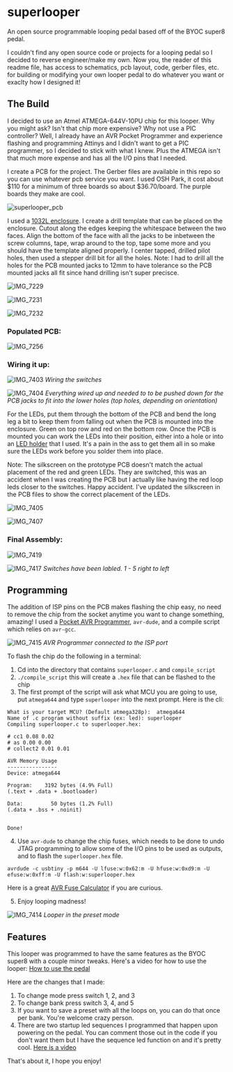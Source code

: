 # superlooper
An open source programmable looping pedal based off of the BYOC super8 pedal. 

I couldn't find any open source code or projects for a looping pedal so I decided to reverse engineer/make my own. Now you, the reader of this readme file, has access to schematics, pcb layout, code, gerber files, etc. for building or modifying your own looper pedal to do whatever you want or exaclty how I designed it! 

## The Build 

I decided to use an Atmel ATMEGA-644V-10PU chip for this looper. Why you might ask? Isn't that chip more expensive? Why not use a PIC controller? Well, I already have an AVR Pocket Programmer and experience flashing and programming Attinys and I didn't want to get a PIC programmer, so I decided to stick with what I knew. Plus the ATMEGA isn't that much more expense and has all the I/O pins that I needed. 

I create a PCB for the project. The Gerber files are available in this repo so you can use whatever pcb service you want. I used OSH Park, it cost about $110 for a minimum of three boards so about $36.70/board. The purple boards they make are cool. 

![superlooper_pcb](https://github.com/Spelieye/superlooper/assets/36861919/1f62ba5a-4f87-4298-baff-512ab6a072ce)

I used a [1032L enclosure](https://www.taydaelectronics.com/hardware/enclosures/1032l-style.html). I create a drill template that can be placed on the enclosure. Cutout along the edges keeping the whitespace between the two faces. Align the bottom of the face with all the jacks to be inbetween the screw columns, tape, wrap around to the top, tape some more and you should have the template aligned properly. I center tapped, drilled pilot holes, then used a stepper drill bit for all the holes. Note: I had to drill all the holes for the PCB mounted jacks to 12mm to have tolerance so the PCB mounted jacks all fit since hand drilling isn't super precisce. 

![IMG_7229](https://github.com/Spelieye/superlooper/assets/36861919/99b4512d-16dc-49eb-b74e-eacef47a6297)

![IMG_7231](https://github.com/Spelieye/superlooper/assets/36861919/2387f791-5252-4d6d-b9d5-d02895788efb)

![IMG_7232](https://github.com/Spelieye/superlooper/assets/36861919/625e191c-4c72-43d2-b1eb-c74cabf8c1fe)

### Populated PCB: 

![IMG_7256](https://github.com/Spelieye/superlooper/assets/36861919/5ddfab00-7a8d-4e93-8c3c-fda147196651)

### Wiring it up: 

![IMG_7403](https://github.com/Spelieye/superlooper/assets/36861919/91c6aeb5-ffa9-44d6-af2f-69c7692887ac)
*Wiring the switches*

![IMG_7404](https://github.com/Spelieye/superlooper/assets/36861919/524ad3cd-bcf7-4a28-979b-e018121ad99e)
*Everything wired up and needed to to be pushed down for the PCB jacks to fit into the lower holes (top holes, depending on orientation)*

For the LEDs, put them through the bottom of the PCB and bend the long leg a bit to keep them from falling out when the PCB is mounted into the enclosure. Green on top row and red on the bottom row. Once the PCB is mounted you can work the LEDs into their position, either into a hole or into an [LED holder](https://www.taydaelectronics.com/5mm-led-lampshade-protector-clear.html) that I used. It's a pain in the ass to get them all in so make sure the LEDs work before you solder them into place.

Note: The silkscreen on the prototype PCB doesn't match the actual placement of the red and green LEDs. They are switched, this was an accident when I was creating the PCB but I actually like having the red loop leds closer to the switches. Happy accident. I've updated the silkscreen in the PCB files to show the correct placement of the LEDs. 

![IMG_7405](https://github.com/Spelieye/superlooper/assets/36861919/555c350e-afc7-4dfe-9d23-c1ed49c76e8d)

![IMG_7407](https://github.com/Spelieye/superlooper/assets/36861919/63d0b6e5-b313-4154-aa68-05acf0ae9a9b)


### Final Assembly:

![IMG_7419](https://github.com/Spelieye/superlooper/assets/36861919/7dc00aa5-37fd-4301-874e-28c274d75c04)

![IMG_7417](https://github.com/Spelieye/superlooper/assets/36861919/57925103-fb88-4e7c-9d1d-4d90625d3dda)
*Switches have been labled. 1 - 5 right to left*

## Programming

The addition of ISP pins on the PCB makes flashing the chip easy, no need to remove the chip from the socket anytime you want to change something, amazing! I used a [Pocket AVR Programmer](https://www.sparkfun.com/products/9825), `avr-dude`, and a compile script which relies on `avr-gcc`. 

![IMG_7415](https://github.com/Spelieye/superlooper/assets/36861919/44a3020e-bfe4-4595-b616-227e2e0e41e3)
*AVR Programmer connected to the ISP port*

To flash the chip do the following in a terminal: 
1. Cd into the directory that contains `superlooper.c` and `compile_script`
2. `./compile_script` this will create a `.hex` file that can be flashed to the chip
3. The first prompt of the script will ask what MCU you are going to use, put `atmega644` and type `superlooper` into the next prompt. Here is the cli:
 ```
What is your target MCU? (Default atmega328p):  atmega644
Name of .c program without suffix (ex: led): superlooper
Compiling superlooper.c to superlooper.hex:

# cc1 0.08 0.02
# as 0.00 0.00
# collect2 0.01 0.01

AVR Memory Usage
----------------
Device: atmega644

Program:    3192 bytes (4.9% Full)
(.text + .data + .bootloader)

Data:         50 bytes (1.2% Full)
(.data + .bss + .noinit)


Done!
```
4. Use `avr-dude` to change the chip fuses, which needs to be done to undo JTAG programming to allow some of the I/O pins to be used as outputs, and to flash the `superlooper.hex` file. 
```
avrdude -c usbtiny -p m644 -U lfuse:w:0x62:m -U hfuse:w:0xd9:m -U efuse:w:0xff:m -U flash:w:superlooper.hex
```
Here is a great [AVR Fuse Calculator](https://www.engbedded.com/fusecalc/) if you are curious. 

5. Enjoy looping madness!

![IMG_7414](https://github.com/Spelieye/superlooper/assets/36861919/f4ab234d-61b5-48ef-983e-fd0dcbe84cfd)
*Looper in the preset mode* 

## Features 

This looper was programmed to have the same features as the BYOC super8 with a couple minor tweaks. Here's a video for how to use the looper: [How to use the pedal](https://www.youtube.com/watch?v=KKhdrYQu3Yc)

Here are the changes that I made: 
1. To change mode press switch 1, 2, and 3
2. To change bank press switch 3, 4, and 5
3. If you want to save a preset with all the loops on, you can do that once per bank. You're welcome crazy person.
4. There are two startup led sequences I programmed that happen upon powering on the pedal. You can comment those out in the code if you don't want them but I have the sequence led function on and it's pretty cool. [Here is a video](https://youtu.be/cNmv9_9q_pk)

That's about it, I hope you enjoy!







